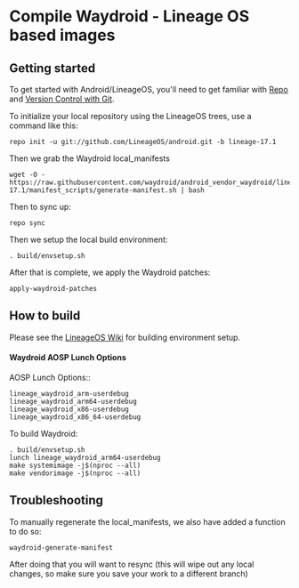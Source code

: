 # Compile Waydroid - Lineage OS based images

## Getting started

To get started with Android/LineageOS, you'll need to get familiar with [Repo](https://source.android.com/source/using-repo.html) and [Version Control with Git](https://source.android.com/source/version-control.html).

To initialize your local repository using the LineageOS trees, use a command like this:

```text
repo init -u git://github.com/LineageOS/android.git -b lineage-17.1
```

Then we grab the Waydroid local\_manifests

```text
wget -O - https://raw.githubusercontent.com/waydroid/android_vendor_waydroid/lineage-17.1/manifest_scripts/generate-manifest.sh | bash
```

Then to sync up:

```text
repo sync
```

Then we setup the local build environment:

```text
. build/envsetup.sh
```

After that is complete, we apply the Waydroid patches:

```text
apply-waydroid-patches
```

## How to build

Please see the [LineageOS Wiki](https://wiki.lineageos.org/) for building environment setup.

#### Waydroid AOSP Lunch Options

AOSP Lunch Options::

```text
lineage_waydroid_arm-userdebug
lineage_waydroid_arm64-userdebug
lineage_waydroid_x86-userdebug
lineage_waydroid_x86_64-userdebug
```

To build Waydroid:

```text
. build/envsetup.sh
lunch lineage_waydroid_arm64-userdebug
make systemimage -j$(nproc --all)
make vendorimage -j$(nproc --all)
```

## Troubleshooting

To manually regenerate the local\_manifests, we also have added a function to do so:

```text
waydroid-generate-manifest
```

After doing that you will want to resync \(this will wipe out any local changes, so make sure you save your work to a different branch\)

